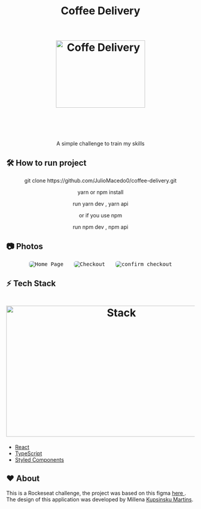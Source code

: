 <h1 align="center">
  <br>
 
 <p>Coffee Delivery</p>
   <br>
  <img src="https://i.imgur.com/Xbpt7og.png" alt="Coffe Delivery" height="180" width="238">
  <br>
  <br><br>
</h1>



<p align="center">A simple challenge to train my skills</p>

## :hammer_and_wrench: **How to run project**

<p align="center">git clone https://github.com/JulioMacedo0/coffee-delivery.git</p>
<p align="center">yarn or npm install</p>
<p align="center">run yarn dev , yarn api</p>
<p align="center">or if you use npm </p>
<p align="center">run npm dev , npm api</p>

## :camera: **Photos**

<p align="center">
  <kbd>
    <img  style="border-radius: 5px"  src="https://i.imgur.com/H7uFThn.png" alt="Home Page">
  </kbd>
  &nbsp;&nbsp;&nbsp;&nbsp;
  <kbd>
    <img  style="border-radius: 5px" src="https://i.imgur.com/AvgTCYj.png" alt="Checkout">
  </kbd>
  &nbsp;&nbsp;&nbsp;&nbsp;
  <kbd>
    <img  style="border-radius: 5px"  src="https://i.imgur.com/p3nUNnu.png" alt="confirm checkout">
  </kbd>
</p>

## :zap: **Tech Stack**

<h1 align="center">
  <img src="https://i.imgur.com/aArYMcm.png" alt="Stack" height="350" width="600">
  <br>
</h1>

-   [React](https://pt-br.reactjs.org/)
-   [TypeScript](https://www.typescriptlang.org/docs/)
-   [Styled Components](https://www.styled-components.com/)

## :heart: **About**

<p>

This is a Rockeseat challenge, the project was based on this figma <a href="https://www.figma.com/file/5yT9ZzZmRQRS4yivGGB3pl/Coffee-Delivery/duplicate"> here <a/>.
The design of this application was developed by Millena [Kupsinsku Martins](https://www.instagram.com/millenakmartins/). <p/>
